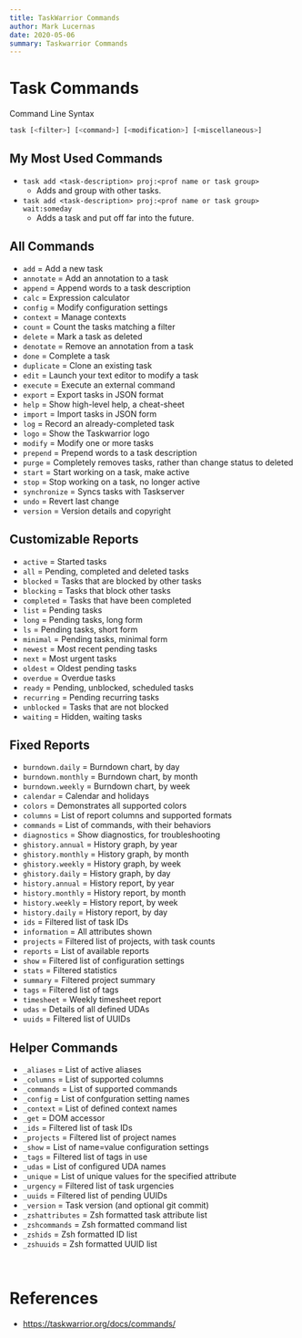 ```yaml
---
title: TaskWarrior Commands
author: Mark Lucernas
date: 2020-05-06
summary: Taskwarrior Commands
---
```



# Task Commands

Command Line Syntax

```sh
task [<filter>] [<command>] [<modification>] [<miscellaneous>]
```

## My Most Used Commands

  - `task add <task-description> proj:<prof name or task group>`
    * Adds and group with other tasks.
  - `task add <task-description> proj:<prof name or task group> wait:someday`
    * Adds a task and put off far into the future.

## All Commands

  - `add`         = Add a new task
  - `annotate`    = Add an annotation to a task
  - `append`      = Append words to a task description
  - `calc`        = Expression calculator
  - `config`      = Modify configuration settings
  - `context`     = Manage contexts
  - `count`       = Count the tasks matching a filter
  - `delete`      = Mark a task as deleted
  - `denotate`    = Remove an annotation from a task
  - `done`        = Complete a task
  - `duplicate`   = Clone an existing task
  - `edit`        = Launch your text editor to modify a task
  - `execute`     = Execute an external command
  - `export`      = Export tasks in JSON format
  - `help`        = Show high-level help, a cheat-sheet
  - `import`      = Import tasks in JSON form
  - `log`         = Record an already-completed task
  - `logo`        = Show the Taskwarrior logo
  - `modify`      = Modify one or more tasks
  - `prepend`     = Prepend words to a task description
  - `purge`       = Completely removes tasks, rather than change status to deleted
  - `start`       = Start working on a task, make active
  - `stop`        = Stop working on a task, no longer active
  - `synchronize` = Syncs tasks with Taskserver
  - `undo`        = Revert last change
  - `version`     = Version details and copyright


## Customizable Reports

  - `active`    = Started tasks
  - `all`       = Pending, completed and deleted tasks
  - `blocked`   = Tasks that are blocked by other tasks
  - `blocking`  = Tasks that block other tasks
  - `completed` = Tasks that have been completed
  - `list`      = Pending tasks
  - `long`      = Pending tasks, long form
  - `ls`        = Pending tasks, short form
  - `minimal`   = Pending tasks, minimal form
  - `newest`    = Most recent pending tasks
  - `next`      = Most urgent tasks
  - `oldest`    = Oldest pending tasks
  - `overdue`   = Overdue tasks
  - `ready`     = Pending, unblocked, scheduled tasks
  - `recurring` = Pending recurring tasks
  - `unblocked` = Tasks that are not blocked
  - `waiting`   = Hidden, waiting tasks


## Fixed Reports

  - `burndown.daily`   = Burndown chart, by day
  - `burndown.monthly` = Burndown chart, by month
  - `burndown.weekly`  = Burndown chart, by week
  - `calendar`         = Calendar and holidays
  - `colors`           = Demonstrates all supported colors
  - `columns`          = List of report columns and supported formats
  - `commands`         = List of commands, with their behaviors
  - `diagnostics`      = Show diagnostics, for troubleshooting
  - `ghistory.annual`  = History graph, by year
  - `ghistory.monthly` = History graph, by month
  - `ghistory.weekly`  = History graph, by week
  - `ghistory.daily`   = History graph, by day
  - `history.annual`   = History report, by year
  - `history.monthly`  = History report, by month
  - `history.weekly`   = History report, by week
  - `history.daily`    = History report, by day
  - `ids`              = Filtered list of task IDs
  - `information`      = All attributes shown
  - `projects`         = Filtered list of projects, with task counts
  - `reports`          = List of available reports
  - `show`             = Filtered list of configuration settings
  - `stats`            = Filtered statistics
  - `summary`          = Filtered project summary
  - `tags`             = Filtered list of tags
  - `timesheet`        = Weekly timesheet report
  - `udas`             = Details of all defined UDAs
  - `uuids`            = Filtered list of UUIDs


## Helper Commands

  - `_aliases`       = List of active aliases
  - `_columns`       = List of supported columns
  - `_commands`      = List of supported commands
  - `_config`        = List of confguration setting names
  - `_context`       = List of defined context names
  - `_get`           = DOM accessor
  - `_ids`           = Filtered list of task IDs
  - `_projects`      = Filtered list of project names
  - `_show`          = List of name=value configuration settings
  - `_tags`          = Filtered list of tags in use
  - `_udas`          = List of configured UDA names
  - `_unique`        = List of unique values for the specified attribute
  - `_urgency`       = Filtered list of task urgencies
  - `_uuids`         = Filtered list of pending UUIDs
  - `_version`       = Task version (and optional git commit)
  - `_zshattributes` = Zsh formatted task attribute list
  - `_zshcommands`   = Zsh formatted command list
  - `_zshids`        = Zsh formatted ID list
  - `_zshuuids`      = Zsh formatted UUID list


<br>

# References

  - https://taskwarrior.org/docs/commands/

